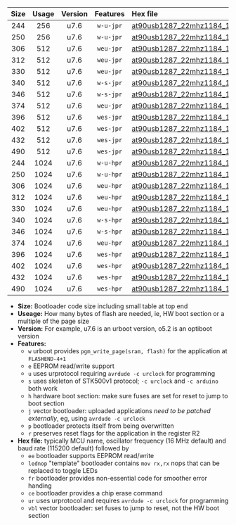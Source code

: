 |Size|Usage|Version|Features|Hex file|
|:-:|:-:|:-:|:-:|:--|
|244|256|u7.6|`w-u-jpr`|[at90usb1287_22mhz1184_19200bps_ur_vbl.hex](https://raw.githubusercontent.com/stefanrueger/urboot/main/at90usb1287_22mhz1184_19200bps_ur_vbl.hex)|
|250|256|u7.6|`w-u-jpr`|[at90usb1287_22mhz1184_19200bps_lednop_ur_vbl.hex](https://raw.githubusercontent.com/stefanrueger/urboot/main/at90usb1287_22mhz1184_19200bps_lednop_ur_vbl.hex)|
|306|512|u7.6|`weu-jpr`|[at90usb1287_22mhz1184_19200bps_ee_ur_vbl.hex](https://raw.githubusercontent.com/stefanrueger/urboot/main/at90usb1287_22mhz1184_19200bps_ee_ur_vbl.hex)|
|312|512|u7.6|`weu-jpr`|[at90usb1287_22mhz1184_19200bps_ee_lednop_ur_vbl.hex](https://raw.githubusercontent.com/stefanrueger/urboot/main/at90usb1287_22mhz1184_19200bps_ee_lednop_ur_vbl.hex)|
|330|512|u7.6|`weu-jpr`|[at90usb1287_22mhz1184_19200bps_ee_lednop_fr_ur_vbl.hex](https://raw.githubusercontent.com/stefanrueger/urboot/main/at90usb1287_22mhz1184_19200bps_ee_lednop_fr_ur_vbl.hex)|
|340|512|u7.6|`w-s-jpr`|[at90usb1287_22mhz1184_19200bps_vbl.hex](https://raw.githubusercontent.com/stefanrueger/urboot/main/at90usb1287_22mhz1184_19200bps_vbl.hex)|
|346|512|u7.6|`w-s-jpr`|[at90usb1287_22mhz1184_19200bps_lednop_vbl.hex](https://raw.githubusercontent.com/stefanrueger/urboot/main/at90usb1287_22mhz1184_19200bps_lednop_vbl.hex)|
|374|512|u7.6|`weu-jpr`|[at90usb1287_22mhz1184_19200bps_ee_lednop_fr_ce_ur_vbl.hex](https://raw.githubusercontent.com/stefanrueger/urboot/main/at90usb1287_22mhz1184_19200bps_ee_lednop_fr_ce_ur_vbl.hex)|
|396|512|u7.6|`wes-jpr`|[at90usb1287_22mhz1184_19200bps_ee_vbl.hex](https://raw.githubusercontent.com/stefanrueger/urboot/main/at90usb1287_22mhz1184_19200bps_ee_vbl.hex)|
|402|512|u7.6|`wes-jpr`|[at90usb1287_22mhz1184_19200bps_ee_lednop_vbl.hex](https://raw.githubusercontent.com/stefanrueger/urboot/main/at90usb1287_22mhz1184_19200bps_ee_lednop_vbl.hex)|
|432|512|u7.6|`wes-jpr`|[at90usb1287_22mhz1184_19200bps_ee_lednop_fr_vbl.hex](https://raw.githubusercontent.com/stefanrueger/urboot/main/at90usb1287_22mhz1184_19200bps_ee_lednop_fr_vbl.hex)|
|490|512|u7.6|`wes-jpr`|[at90usb1287_22mhz1184_19200bps_ee_lednop_fr_ce_vbl.hex](https://raw.githubusercontent.com/stefanrueger/urboot/main/at90usb1287_22mhz1184_19200bps_ee_lednop_fr_ce_vbl.hex)|
|244|1024|u7.6|`w-u-hpr`|[at90usb1287_22mhz1184_19200bps_ur.hex](https://raw.githubusercontent.com/stefanrueger/urboot/main/at90usb1287_22mhz1184_19200bps_ur.hex)|
|250|1024|u7.6|`w-u-hpr`|[at90usb1287_22mhz1184_19200bps_lednop_ur.hex](https://raw.githubusercontent.com/stefanrueger/urboot/main/at90usb1287_22mhz1184_19200bps_lednop_ur.hex)|
|306|1024|u7.6|`weu-hpr`|[at90usb1287_22mhz1184_19200bps_ee_ur.hex](https://raw.githubusercontent.com/stefanrueger/urboot/main/at90usb1287_22mhz1184_19200bps_ee_ur.hex)|
|312|1024|u7.6|`weu-hpr`|[at90usb1287_22mhz1184_19200bps_ee_lednop_ur.hex](https://raw.githubusercontent.com/stefanrueger/urboot/main/at90usb1287_22mhz1184_19200bps_ee_lednop_ur.hex)|
|330|1024|u7.6|`weu-hpr`|[at90usb1287_22mhz1184_19200bps_ee_lednop_fr_ur.hex](https://raw.githubusercontent.com/stefanrueger/urboot/main/at90usb1287_22mhz1184_19200bps_ee_lednop_fr_ur.hex)|
|340|1024|u7.6|`w-s-hpr`|[at90usb1287_22mhz1184_19200bps.hex](https://raw.githubusercontent.com/stefanrueger/urboot/main/at90usb1287_22mhz1184_19200bps.hex)|
|346|1024|u7.6|`w-s-hpr`|[at90usb1287_22mhz1184_19200bps_lednop.hex](https://raw.githubusercontent.com/stefanrueger/urboot/main/at90usb1287_22mhz1184_19200bps_lednop.hex)|
|374|1024|u7.6|`weu-hpr`|[at90usb1287_22mhz1184_19200bps_ee_lednop_fr_ce_ur.hex](https://raw.githubusercontent.com/stefanrueger/urboot/main/at90usb1287_22mhz1184_19200bps_ee_lednop_fr_ce_ur.hex)|
|396|1024|u7.6|`wes-hpr`|[at90usb1287_22mhz1184_19200bps_ee.hex](https://raw.githubusercontent.com/stefanrueger/urboot/main/at90usb1287_22mhz1184_19200bps_ee.hex)|
|402|1024|u7.6|`wes-hpr`|[at90usb1287_22mhz1184_19200bps_ee_lednop.hex](https://raw.githubusercontent.com/stefanrueger/urboot/main/at90usb1287_22mhz1184_19200bps_ee_lednop.hex)|
|432|1024|u7.6|`wes-hpr`|[at90usb1287_22mhz1184_19200bps_ee_lednop_fr.hex](https://raw.githubusercontent.com/stefanrueger/urboot/main/at90usb1287_22mhz1184_19200bps_ee_lednop_fr.hex)|
|490|1024|u7.6|`wes-hpr`|[at90usb1287_22mhz1184_19200bps_ee_lednop_fr_ce.hex](https://raw.githubusercontent.com/stefanrueger/urboot/main/at90usb1287_22mhz1184_19200bps_ee_lednop_fr_ce.hex)|

- **Size:** Bootloader code size including small table at top end
- **Useage:** How many bytes of flash are needed, ie, HW boot section or a multiple of the page size
- **Version:** For example, u7.6 is an urboot version, o5.2 is an optiboot version
- **Features:**
  + `w` urboot provides `pgm_write_page(sram, flash)` for the application at `FLASHEND-4+1`
  + `e` EEPROM read/write support
  + `u` uses urprotocol requiring `avrdude -c urclock` for programming
  + `s` uses skeleton of STK500v1 protocol; `-c urclock` and `-c arduino` both work
  + `h` hardware boot section: make sure fuses are set for reset to jump to boot section
  + `j` vector bootloader: uploaded applications *need to be patched externally*, eg, using `avrdude -c urclock`
  + `p` bootloader protects itself from being overwritten
  + `r` preserves reset flags for the application in the register R2
- **Hex file:** typically MCU name, oscillator frequency (16 MHz default) and baud rate (115200 default) followed by
  + `ee` bootloader supports EEPROM read/write
  + `lednop` "template" bootloader contains `mov rx,rx` nops that can be replaced to toggle LEDs
  + `fr` bootloader provides non-essential code for smoother error handing
  + `ce` bootloader provides a chip erase command
  + `ur` uses urprotocol and requires `avrdude -c urclock` for programming
  + `vbl` vector bootloader: set fuses to jump to reset, not the HW boot section

